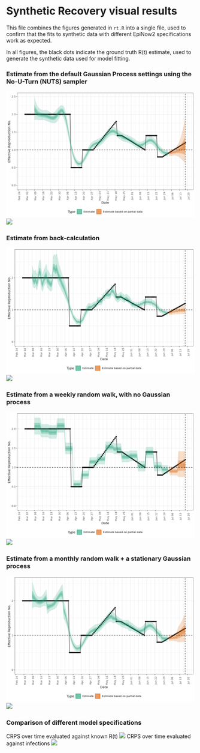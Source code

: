 # Synthetic Recovery visual results

This file combines the figures generated in `rt.R` into a single file, used to 
confirm that the fits to synthetic data with different EpiNow2
specifications work as expected. 

In all figures, the black dots indicate the ground truth R(t) estimate, used to 
generate the synthetic data used for model fitting. 

### Estimate from the default Gaussian Process settings using the No-U-Turn (NUTS) sampler
![](./figs/rt_gp_nuts.png)
![](./figs/inf_gp_nuts.png)

### Estimate from back-calculation
![](./figs/rt_backcalc_nuts.png)
![](./figs/inf_backcalc_nuts.png)

### Estimate from a weekly random walk, with no Gaussian process
![](./figs/rt_weekly_rw_nuts.png)
![](./figs/inf_weekly_rw_nuts.png)

### Estimate from a monthly random walk + a stationary Gaussian process
![](./figs/rt_gp_rw_nuts.png)
![](./figs/inf_gp_rw_nuts.png)


### Comparison of different model specifications
CRPS over time evaluated against known R(t)
![](./figs/rt_crps.png)
CRPS over time evaluated against infections
![](./figs/inf_crps.png)

